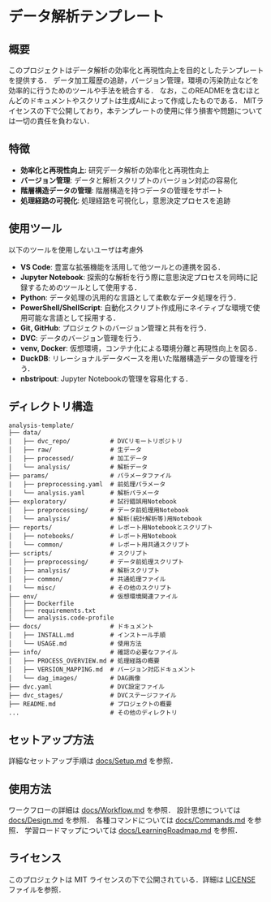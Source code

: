 # データ解析テンプレート

## 概要

このプロジェクトはデータ解析の効率化と再現性向上を目的としたテンプレートを提供する．
データ加工履歴の追跡，バージョン管理，環境の汚染防止などを効率的に行うためのツールや手法を統合する．
なお，このREADMEを含むほとんどのドキュメントやスクリプトは生成AIによって作成したものである．
MITライセンスの下で公開しており，本テンプレートの使用に伴う損害や問題については一切の責任を負わない．

## 特徴

* **効率化と再現性向上**: 研究データ解析の効率化と再現性向上
* **バージョン管理**: データと解析スクリプトのバージョン対応の容易化
* **階層構造データの管理**: 階層構造を持つデータの管理をサポート
* **処理経路の可視化**: 処理経路を可視化し，意思決定プロセスを追跡

## 使用ツール

以下のツールを使用しないユーザは考慮外

* **VS Code**: 豊富な拡張機能を活用して他ツールとの連携を図る．
* **Jupyter Notebook**: 探索的な解析を行う際に意思決定プロセスを同時に記録するためのツールとして使用する．
* **Python**: データ処理の汎用的な言語として柔軟なデータ処理を行う．
* **PowerShell/ShellScript**: 自動化スクリプト作成用にネイティブな環境で使用可能な言語として採用する．
* **Git, GitHub**: プロジェクトのバージョン管理と共有を行う．
* **DVC**: データのバージョン管理を行う．
* **venv, Docker**: 仮想環境，コンテナ化による環境分離と再現性向上を図る．
* **DuckDB**: リレーショナルデータベースを用いた階層構造データの管理を行う．
* **nbstripout**: Jupyter Notebookの管理を容易化する．

## ディレクトリ構造

```text
analysis-template/
├── data/
|   ├── dvc_repo/           # DVCリモートリポジトリ
│   ├── raw/                # 生データ
│   ├── processed/          # 加工データ
│   └── analysis/           # 解析データ
├── params/                 # パラメータファイル
|   ├── preprocessing.yaml  # 前処理パラメータ
|   └── analysis.yaml       # 解析パラメータ
├── exploratory/            # 試行錯誤用Notebook
│   ├── preprocessing/      # データ前処理用Notebook
│   └── analysis/           # 解析(統計解析等)用Notebook
├── reports/                # レポート用Notebookとスクリプト
│   ├── notebooks/          # レポート用Notebook
│   └── common/             # レポート用共通スクリプト
├── scripts/                # スクリプト
│   ├── preprocessing/      # データ前処理スクリプト
│   ├── analysis/           # 解析スクリプト
│   ├── common/             # 共通処理ファイル
|   └── misc/               # その他のスクリプト
├── env/                    # 仮想環境関連ファイル
│   ├── Dockerfile
|   ├── requirements.txt
│   └── analysis.code-profile
├── docs/                   # ドキュメント
│   ├── INSTALL.md          # インストール手順
│   └── USAGE.md            # 使用方法
├── info/                   # 確認の必要なファイル
│   ├── PROCESS_OVERVIEW.md # 処理経路の概要
│   ├── VERSION_MAPPING.md  # バージョン対応ドキュメント
│   └── dag_images/         # DAG画像
├── dvc.yaml                # DVC設定ファイル
├── dvc_stages/             # DVCステージファイル
├── README.md               # プロジェクトの概要
...                         # その他のディレクトリ
```

## セットアップ方法

詳細なセットアップ手順は [docs/Setup.md](docs/Setup.md) を参照．

## 使用方法

ワークフローの詳細は [docs/Workflow.md](docs/Workflow.md) を参照．
設計思想については [docs/Design.md](docs/Design.md) を参照．
各種コマンドについては [docs/Commands.md](docs/Commands.md) を参照．
学習ロードマップについては [docs/LearningRoadmap.md](docs/LearningRoadmap.md) を参照．

## ライセンス

このプロジェクトは MIT ライセンスの下で公開されている．詳細は [LICENSE](LICENSE) ファイルを参照．
